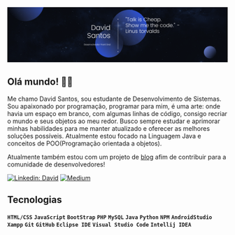 <img src="./banner.png" alt="banner"/>

## Olá mundo! 👋🏻
Me chamo David Santos, sou estudante de Desenvolvimento de Sistemas. Sou apaixonado por programação, programar para mim, é uma arte: onde havia um espaço em branco, com algumas linhas de código, consigo recriar o mundo e seus objetos ao meu redor. Busco sempre estudar e aprimorar minhas habilidades para me manter atualizado e oferecer as melhores soluções possíveis. Atualmente estou focado na Linguagem Java e conceitos de POO(Programação orientada a objetos).

Atualmente também estou com um projeto de [blog](https://medium.com/@dvctrl) afim de contribuir para a comunidade de desenvolvedores!

[![Linkedin: David](https://img.shields.io/badge/-Linkedin-blue?style=flat-square&logo=Linkedin&logoColor=white&link=https://www.linkedin.com/in/loiane/)](https://www.linkedin.com/in/david-mouzinho/)
[![Medium](https://img.shields.io/badge/Medium-12100E?logo=medium&logoColor=white)](https://medium.com/@dvctrl) 

## Tecnologias
**`HTML/CSS`** **`JavaScript`** **`BootStrap`** **`PHP`** **`MySQL`** **`Java`** **`Python`** **`NPM`** **`AndroidStudio`** **`Xampp`** **`Git`** **`GitHub`** **`Eclipse IDE`** **`Visual Studio Code`** **`Intellij IDEA`**



<!-- Proudly created with GPRM ( https://gprm.itsvg.in ) -->



